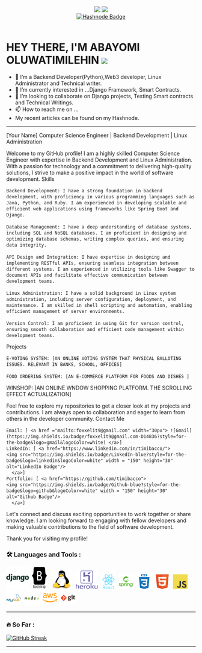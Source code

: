 <div id="header" align="center">
  <img src="https://media.giphy.com/media/M9gbBd9nbDrOTu1Mqx/giphy.gif" width="200"/>
  <img src="https://media.giphy.com/media/fAcQ7d1Hnx2XlY6SMe/giphy.gif" width="200"/>
 
   
</div>
<div id="badges" align="center">
     <a href="https://timibacco.hashnode.dev/">
    <img src="https://img.shields.io/badge/Hashnode-blue?style=for-the-badge&logo=hashnode&logoColor=dark" width = "150" height="30" alt="Hashnode Badge"/>
      </a>
    
    
  
</div>
<div  align="center">
<img src="https://komarev.com/ghpvc/?username=timibacco&style=flat-circle&color=blue" alt=""/>
</div>

<h1>
  HEY THERE, I'M ABAYOMI OLUWATIMILEHIN
  <img src="https://media.giphy.com/media/hvRJCLFzcasrR4ia7z/giphy.gif" width="30px"/>
</h1>


- 👀 I’m a Backend Developer(Python),Web3 developer, Linux Administrator and Technical writer.
- 🌱 I’m currently interested in ...Django Framework, Smart Contracts.
- 💞️ I’m looking to collaborate on Django projects, Testing Smart contracts and Technical Writings.
- 📫 How to reach me on ...
- My recent articles can be found on my Hashnode.


---
[Your Name]
Computer Science Engineer | Backend Development | Linux Administration

Welcome to my GitHub profile! I am a highly skilled Computer Science Engineer with expertise in Backend Development and Linux Administration. With a passion for technology and a commitment to delivering high-quality solutions, I strive to make a positive impact in the world of software development.
Skills

    Backend Development: I have a strong foundation in backend development, with proficiency in various programming languages such as Java, Python, and Ruby. I am experienced in developing scalable and efficient web applications using frameworks like Spring Boot and Django.

    Database Management: I have a deep understanding of database systems, including SQL and NoSQL databases. I am proficient in designing and optimizing database schemas, writing complex queries, and ensuring data integrity.

    API Design and Integration: I have expertise in designing and implementing RESTful APIs, ensuring seamless integration between different systems. I am experienced in utilizing tools like Swagger to document APIs and facilitate effective communication between development teams.

    Linux Administration: I have a solid background in Linux system administration, including server configuration, deployment, and maintenance. I am skilled in shell scripting and automation, enabling efficient management of server environments.

    Version Control: I am proficient in using Git for version control, ensuring smooth collaboration and efficient code management within development teams.

Projects

    E-VOTING SYSTEM: [AN ONLINE VOTING SYSTEM THAT PHYSICAL BALLOTING ISSUES. RELEVANT IN BANKS, SCHOOL, OFFICES]

    FOOD ORDERING SYSTEM: [AN E-COMMERCE PLATFORM FOR FOODS AND DISHES ]

   WINSHOP: [AN ONLINE WNDOW SHOPPING PLATFORM. THE SCROLLING EFFECT ACTUALIZATION]

Feel free to explore my repositories to get a closer look at my projects and contributions. I am always open to collaboration and eager to learn from others in the developer community.
Contact Me

    Email: [ <a href ="mailto:foxxelit9@gmail.com" width="30px"> ![Gmail](https://img.shields.io/badge/foxxelit9@gmail.com-D14836?style=for-the-badge&logo=gmail&logoColor=white) </a>]
    LinkedIn: [ <a href="https://www.linkedin.com/in/timibacco/">
    <img src="https://img.shields.io/badge/LinkedIn-blue?style=for-the-badge&logo=linkedin&logoColor=white" width = "150" height="30" alt="LinkedIn Badge"/>
      </a>]
    Portfolio: [ <a href="https://github.com/timibacco">
    <img src="https://img.shields.io/badge/Github-blue?style=for-the-badge&logo=github&logoColor=white" width = "150" height="30" alt="Github Badge"/>
      </a>]

Let's connect and discuss exciting opportunities to work together or share knowledge. I am looking forward to engaging with fellow developers and making valuable contributions to the field of software development.

Thank you for visiting my profile!

### :hammer_and_wrench: Languages and Tools :
<div>
  <img src= "https://github.com/devicons/devicon/blob/master/icons/django/django-plain-wordmark.svg" title="Django" alt="React" width="60" height="60"/>&nbsp;
  <img src="https://github.com/devicons/devicon/blob/master/icons/bootstrap/bootstrap-plain-wordmark.svg" tile="bootstrap" alt ="bootstrap" width ="40" height="60" />&nbsp;
  <img src="https://github.com/devicons/devicon/blob/master/icons/linux/linux-original.svg" title= "linux" alt="linux" width="60" height="50" />&nbsp;
  <img src="https://github.com/devicons/devicon/blob/master/icons/heroku/heroku-original-wordmark.svg" title="heroku" alt="heroku" width="60" height="50"/>&nbsp;
  <img src="https://github.com/devicons/devicon/blob/master/icons/react/react-original-wordmark.svg" title="React" alt="React" width="40" height="40"/>&nbsp;
  <img src="https://github.com/devicons/devicon/blob/master/icons/spring/spring-original-wordmark.svg" title="Spring" alt="Spring" width="40" height="40"/>&nbsp;
  <img src="https://github.com/devicons/devicon/blob/master/icons/css3/css3-plain-wordmark.svg"  title="CSS3" alt="CSS" width="40" height="40"/>&nbsp;
  <img src="https://github.com/devicons/devicon/blob/master/icons/html5/html5-original.svg" title="HTML5" alt="HTML" width="40" height="40"/>&nbsp;
  <img src="https://github.com/devicons/devicon/blob/master/icons/javascript/javascript-original.svg" title="JavaScript" alt="JavaScript" width="40" height="40"/>&nbsp;
  <img src="https://github.com/devicons/devicon/blob/master/icons/mysql/mysql-original-wordmark.svg" title="MySQL"  alt="MySQL" width="40" height="40"/>&nbsp;
  <img src="https://github.com/devicons/devicon/blob/master/icons/nodejs/nodejs-original-wordmark.svg" title="NodeJS" alt="NodeJS" width="40" height="40"/>&nbsp;
  <img src="https://github.com/devicons/devicon/blob/master/icons/amazonwebservices/amazonwebservices-plain-wordmark.svg" title="AWS" alt="AWS" width="40" height="40"/>&nbsp;
  <img src="https://github.com/devicons/devicon/blob/master/icons/git/git-original-wordmark.svg" title="Git" **alt="Git" width="40" height="40"/>&nbsp;
</div>


---

### :fire: So Far :
[![GitHub Streak](http://github-readme-streak-stats.herokuapp.com?user=timibacco&theme=dark&date_format=M%20j%5B%2C%20Y%5D&ring=F8D93890)](https://git.io/streak-stats)


---


<!---
timibacco/timibacco is a ✨ special ✨ repository because its `README.md` (this file) appears on your GitHub profile.
You can click the Preview link to take a look at your changes.
--->
